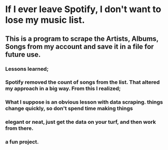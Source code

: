 # If I ever leave Spotify, I don't want to lose my music list.
## This is a program to scrape the Artists, Albums, Songs from my account and save it in a file for future use.
### Lessons learned;
### Spotify removed the count of songs from the list. That altered my approach in a big way. From this I realized;
### What I suppose is an obvious lesson with data scraping. things change quickly, so don't spend time making things
### elegant or neat, just get the data on your turf, and then work from there.
### a fun project.